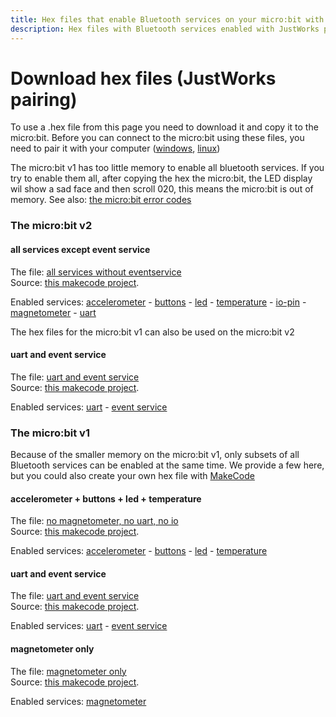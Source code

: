 ```yaml
---
title: Hex files that enable Bluetooth services on your micro:bit with pairing
description: Hex files with Bluetooth services enabled with JustWorks pairing for various versions of the micro:bit
---
```

# Download hex files (JustWorks pairing)
To use a .hex file from this page you need to download it and copy it to the micro:bit.
Before you can connect to the micro:bit using these files, you need to pair it with your computer
([windows](../bluetooth-pairing/windows/pairing-microbit-windows.md), [linux](../bluetooth-pairing/linux/pairing-microbit-linux-gnome.md))

The micro:bit v1 has too little memory to enable all bluetooth services. If you try to enable them all, after 
copying the hex the micro:bit, the LED display wil show a sad face and then scroll 020, this means the micro:bit is out of memory.
See also: [the micro:bit error codes](https://makecode.microbit.org/device/error-codes)

### The micro:bit v2

#### all services except event service
The file: [all services without eventservice](../assets/hex/microbit-v2-bluetooth-all-services-without-events-pairing.hex)  
Source: [this makecode project](https://makecode.microbit.org/_CasTvmavX3dH).

Enabled services: [accelerometer](../accelerometer.md) - [buttons](../buttons.md) - [led](../led.md) - [temperature](../temperature.md) - [io-pin](../io_pin.md) - [magnetometer](../magnetometer.md) - [uart](../uart.md)
 
The hex files for the micro:bit v1 can also be used on the micro:bit v2

#### uart and event service
The file: [uart and event service](../assets/hex/microbit-bluetooth-uart-pairing.hex)  
Source: [this makecode project](https://makecode.microbit.org/_YHz6WqMqKA7E).

Enabled services: [uart](../uart.md) - [event service](../events_v2.md)

### The micro:bit v1
Because of the smaller memory on the micro:bit v1, only subsets of all Bluetooth services can be enabled at the same time.
We provide a few here, but you could also create your own hex file with [MakeCode](create-a-makecode-project-with-pairing.md)

#### accelerometer + buttons + led + temperature
The file: [no magnetometer, no uart, no io](../assets/hex/microbit-bluetooth-accel-buttons-led-temp-pairing.hex)  
Source: [this makecode project](https://makecode.microbit.org/_e3uVF0frHM20).

Enabled services: [accelerometer](../accelerometer.md) - [buttons](../buttons.md) - [led](../led.md) - [temperature](../temperature.md)

#### uart and event service
The file: [uart and event service](../assets/hex/microbit-bluetooth-uart-pairing.hex)  
Source: [this makecode project](https://makecode.microbit.org/_YHz6WqMqKA7E).

Enabled services: [uart](../uart.md) - [event service](../events_v1.md)

#### magnetometer only
The file: [magnetometer only](../assets/hex/microbit-bluetooth-magnetometer-pairing.hex)  
Source: [this makecode project](https://makecode.microbit.org/_0DCYLc3MVFMf).

Enabled services: [magnetometer](../magnetometer.md)

